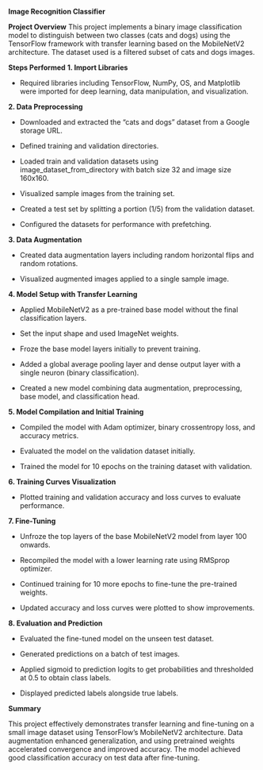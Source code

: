 **Image Recognition Classifier**

**Project Overview**
This project implements a binary image classification model to distinguish between two classes (cats and dogs) using the TensorFlow framework with transfer learning based on the MobileNetV2 architecture. The dataset used is a filtered subset of cats and dogs images.

**Steps Performed**
**1. Import Libraries**

- Required libraries including TensorFlow, NumPy, OS, and Matplotlib were imported for deep learning, data manipulation, and visualization.

**2. Data Preprocessing**

- Downloaded and extracted the “cats and dogs” dataset from a Google storage URL.

- Defined training and validation directories.

- Loaded train and validation datasets using image_dataset_from_directory with batch size 32 and image size 160x160.

- Visualized sample images from the training set.

- Created a test set by splitting a portion (1/5) from the validation dataset.

- Configured the datasets for performance with prefetching.

**3. Data Augmentation**

- Created data augmentation layers including random horizontal flips and random rotations.

- Visualized augmented images applied to a single sample image.

**4. Model Setup with Transfer Learning**

- Applied MobileNetV2 as a pre-trained base model without the final classification layers.

- Set the input shape and used ImageNet weights.

- Froze the base model layers initially to prevent training.

- Added a global average pooling layer and dense output layer with a single neuron (binary classification).

- Created a new model combining data augmentation, preprocessing, base model, and classification head.

**5. Model Compilation and Initial Training**

- Compiled the model with Adam optimizer, binary crossentropy loss, and accuracy metrics.

- Evaluated the model on the validation dataset initially.

- Trained the model for 10 epochs on the training dataset with validation.

**6. Training Curves Visualization**

- Plotted training and validation accuracy and loss curves to evaluate performance.

**7. Fine-Tuning**

- Unfroze the top layers of the base MobileNetV2 model from layer 100 onwards.

- Recompiled the model with a lower learning rate using RMSprop optimizer.

- Continued training for 10 more epochs to fine-tune the pre-trained weights.

- Updated accuracy and loss curves were plotted to show improvements.

**8. Evaluation and Prediction**

- Evaluated the fine-tuned model on the unseen test dataset.

- Generated predictions on a batch of test images.

- Applied sigmoid to prediction logits to get probabilities and thresholded at 0.5 to obtain class labels.

- Displayed predicted labels alongside true labels.

**Summary**

This project effectively demonstrates transfer learning and fine-tuning on a small image dataset using TensorFlow’s MobileNetV2 architecture. Data augmentation enhanced generalization, and using pretrained weights accelerated convergence and improved accuracy. The model achieved good classification accuracy on test data after fine-tuning.

